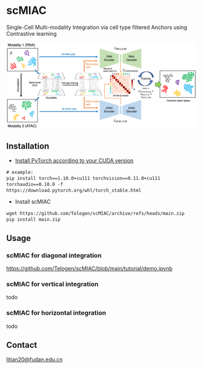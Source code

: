 # scMIAC

Single-Cell Multi-modality Integration via cell type filtered Anchors using Contrastive learning

<img src="https://github.com/Telogen/scMIAC/blob/main/figures/Fig1.png" width="800">




## Installation

- [Install PyTorch according to your CUDA version](https://pytorch.org/get-started/previous-versions/)

```
# example:
pip install torch==1.10.0+cu111 torchvision==0.11.0+cu111 torchaudio==0.10.0 -f https://download.pytorch.org/whl/torch_stable.html
```

- Install scMIAC

```
wget https://github.com/Telogen/scMIAC/archive/refs/heads/main.zip
pip install main.zip
```


## Usage

### scMIAC for diagonal integration

https://github.com/Telogen/scMIAC/blob/main/tutorial/demo.ipynb

### scMIAC for vertical integration

todo

### scMIAC for horizontal integration

todo

## Contact

ljtian20@fudan.edu.cn
